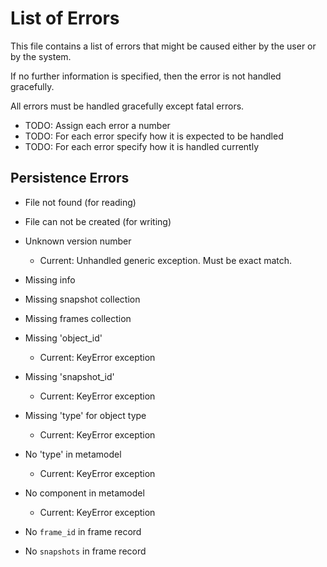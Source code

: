 # List of Errors

This file contains a list of errors that might be caused either by the user or
by the system.

If no further information is specified, then the error is not handled
gracefully.

All errors must be handled gracefully except fatal errors.

- TODO: Assign each error a number
- TODO: For each error specify how it is expected to be handled
- TODO: For each error specify how it is handled currently

## Persistence Errors

- File not found (for reading)
- File can not be created (for writing)
- Unknown version number
    - Current: Unhandled generic exception. Must be exact match.
- Missing info
- Missing snapshot collection
- Missing frames collection
- Missing 'object_id'
    - Current: KeyError exception
- Missing 'snapshot_id'
    - Current: KeyError exception
- Missing 'type' for object type
    - Current: KeyError exception
- No 'type' in metamodel
    - Current: KeyError exception
- No component in metamodel
    - Current: KeyError exception

- No `frame_id` in frame record
- No `snapshots` in frame record
